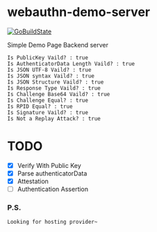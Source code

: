 # webauthn-demo-server
[![GoBuildState](https://github.com/lemon-mint/webauthn-demo-server/workflows/Go/badge.svg)](https://github.com/lemon-mint/webauthn-demo-server/actions?query=workflow%3AGo)

Simple Demo Page Backend server

```
Is PublicKey Vaild? : true
Is AuthenticatorData Length Vaild? : true
Is JSON UTF-8 Vaild? : true
Is JSON syntax Vaild? : true
Is JSON Structure Vaild? : true
Is Response Type Vaild? : true
Is Challenge Base64 Vaild? : true        
Is Challenge Equal? : true
Is RPID Equal? : true
Is Signature Vaild? : true
Is Not a Replay Attack? : true
```
# TODO
- [x] Verify With Public Key
- [x] Parse authenticatorData
- [x] Attestation
- [ ] Authentication Assertion

### P.S.
```
Looking for hosting provider~
```
